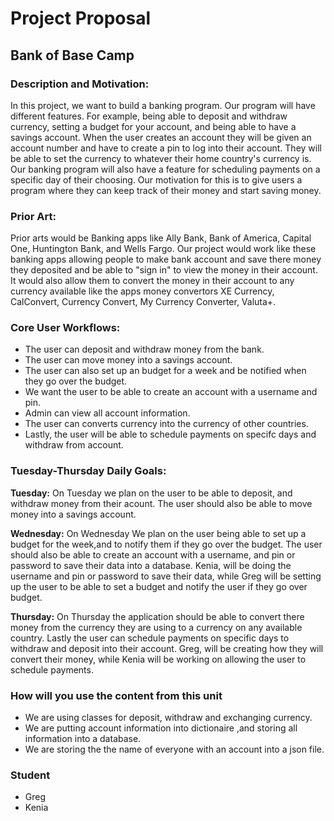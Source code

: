 # Project Proposal 
## Bank of Base Camp
### Description and Motivation:
In this project, we want to build a banking program. Our program will have different features. For example, being able to deposit and withdraw currency, setting a budget for your account, and being able to have a savings account. When the user creates an account they will be given an account number and have to create a pin to log into their account. They will be able to set the currency to whatever their home country's currency is. Our banking program will also have a feature for scheduling payments on a specific day of their choosing. Our motivation for this is to give users a program where they can keep track of their money and start saving money. 

### Prior Art:
Prior arts would be Banking apps like Ally Bank, Bank of America, Capital One, Huntington Bank, and Wells Fargo. Our project would work like these banking apps allowing people to make bank account and save there money they deposited and be able to "sign in" to view the money in their account. It would also allow them to convert the money in their account to any currency available like the apps money convertors XE Currency, CalConvert, Currency Convert, My Currency Converter, Valuta+.

### Core User Workflows:
- The user can deposit and withdraw money from the bank.
- The user can move money into a savings account. 
- The user can also set up an budget for a week and be notified when they go over the budget.
- We want the user to be able to create an account with a username and pin.
- Admin can view all account information.
- The user can converts currency into the currency of other countries.
- Lastly, the user will be able to schedule payments on specifc days and withdraw from account. 

### Tuesday-Thursday Daily Goals:
**Tuesday:**
On Tuesday we plan on the user to be able to deposit, and withdraw money from their acount. The user should also be able to move money into a savings account.

**Wednesday:**
On Wednesday We plan on the user being able to set up a budget for the week,and to notify them if they go over the budget. The user should also be able to create an account with a username, and pin or password to save their data into a database. 
Kenia, will be doing the username and pin or password to save their data, while Greg will be setting up the user to be able to set a budget and notify the user if they go over budget.

**Thursday:**
On Thursday the application should be able to convert there money from the currency they are using to a currency on any available country. Lastly the user can schedule payments on specific days to withdraw and deposit into their account. 
Greg, will be creating how they will convert their money, while Kenia will be working on allowing the user to schedule payments.

### How will you use the content from this unit
- We are using classes for deposit, withdraw and exchanging currency.
- We are putting account information into dictionaire ,and storing all information into a database. 
- We are storing the the name of everyone with an account into a json file.
### Student 
- Greg
- Kenia
